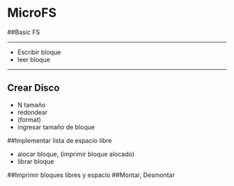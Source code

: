 # MicroFS

##Basic FS

------------
- Escribir bloque
- leer bloque

------------

## Crear Disco
- N tamaño
- redondear
- (format)
- ingresar tamaño de bloque

##Implementar lista de espacio libre
- alocar bloque, (imprimir bloque alocado)
- librar bloque

##Imprimir bloques libres y espacio
##Montar, Desmontar
